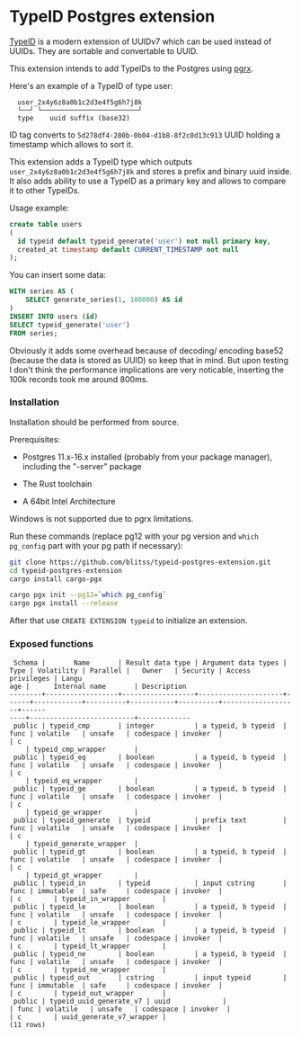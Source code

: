 # TypeID Postgres extension

[TypeID](https://github.com/jetify-com/typeid) is a modern extension of UUIDv7 which can be used instead of UUIDs. They are sortable and convertable to UUID.

This extension intends to add TypeIDs to the Postgres using [pgrx](https://github.com/pgcentralfoundation/pgrx).

Here's an example of a TypeID of type user:

```
  user_2x4y6z8a0b1c2d3e4f5g6h7j8k
  └──┘ └────────────────────────┘
  type    uuid suffix (base32)
```

ID tag converts to `5d278df4-280b-0b04-d1b8-8f2c0d13c913` UUID holding a timestamp which allows to sort it.

This extension adds a TypeID type which outputs `user_2x4y6z8a0b1c2d3e4f5g6h7j8k` and stores a prefix and binary uuid inside. It also adds ability to use a TypeID as a primary key and allows to compare it to other TypeIDs.

Usage example:

```sql
create table users
(
  id typeid default typeid_generate('user') not null primary key,
  created_at timestamp default CURRENT_TIMESTAMP not null
);
```

You can insert some data:

```sql
WITH series AS (
    SELECT generate_series(1, 100000) AS id
)
INSERT INTO users (id)
SELECT typeid_generate('user')
FROM series;
```

Obviously it adds some overhead because of decoding/ encoding base52 (because the data is stored as UUID) so keep that in mind. But upon testing I don't think the performance implications are very noticable, inserting the 100k records took me around 800ms.

### Installation
Installation should be performed from source.

Prerequisites:
* Postgres 11.x-16.x installed (probably from your package manager), including the "-server" package

* The Rust toolchain

* A 64bit Intel Architecture

Windows is not supported due to pgrx limitations.

Run these commands (replace pg12 with your pg version and `which pg_config` part with your pg path if necessary):

```bash
git clone https://github.com/blitss/typeid-postgres-extension.git
cd typeid-postgres-extension
cargo install cargo-pgx

cargo pgx init --pg12=`which pg_config`
cargo pgx install --release
```

After that use `CREATE EXTENSION typeid` to initialize an extension.

### Exposed functions

```
 Schema |       Name       | Result data type | Argument data types | Type | Volatility | Parallel |   Owner   | Security | Access privileges | Langu
age |      Internal name       | Description 
--------+------------------+------------------+---------------------+------+------------+----------+-----------+----------+-------------------+------
----+--------------------------+-------------
 public | typeid_cmp       | integer          | a typeid, b typeid  | func | volatile   | unsafe   | codespace | invoker  |                   | c    
    | typeid_cmp_wrapper       | 
 public | typeid_eq        | boolean          | a typeid, b typeid  | func | volatile   | unsafe   | codespace | invoker  |                   | c    
    | typeid_eq_wrapper        | 
 public | typeid_ge        | boolean          | a typeid, b typeid  | func | volatile   | unsafe   | codespace | invoker  |                   | c    
    | typeid_ge_wrapper        | 
 public | typeid_generate  | typeid           | prefix text         | func | volatile   | unsafe   | codespace | invoker  |                   | c    
    | typeid_generate_wrapper  | 
 public | typeid_gt        | boolean          | a typeid, b typeid  | func | volatile   | unsafe   | codespace | invoker  |                   | c    
    | typeid_gt_wrapper        | 
 public | typeid_in        | typeid           | input cstring       | func | immutable  | safe     | codespace | invoker  |                   | c        | typeid_in_wrapper        | 
 public | typeid_le        | boolean          | a typeid, b typeid  | func | volatile   | unsafe   | codespace | invoker  |                   | c        | typeid_le_wrapper        | 
 public | typeid_lt        | boolean          | a typeid, b typeid  | func | volatile   | unsafe   | codespace | invoker  |                   | c        | typeid_lt_wrapper        | 
 public | typeid_ne        | boolean          | a typeid, b typeid  | func | volatile   | unsafe   | codespace | invoker  |                   | c        | typeid_ne_wrapper        | 
 public | typeid_out       | cstring          | input typeid        | func | immutable  | safe     | codespace | invoker  |                   | c        | typeid_out_wrapper       | 
 public | typeid_uuid_generate_v7 | uuid             |                     | func | volatile   | unsafe   | codespace | invoker  |                   | c        | uuid_generate_v7_wrapper | 
(11 rows)
```